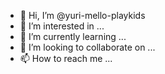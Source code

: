 - 👋 Hi, I’m @yuri-mello-playkids
- 👀 I’m interested in ...
- 🌱 I’m currently learning ...
- 💞️ I’m looking to collaborate on ...
- 📫 How to reach me ...

<!---
yuri-mello-playkids/yuri-mello-playkids is a ✨ special ✨ repository because its `README.md` (this file) appears on your GitHub profile.
You can click the Preview link to take a look at your changes.
--->
